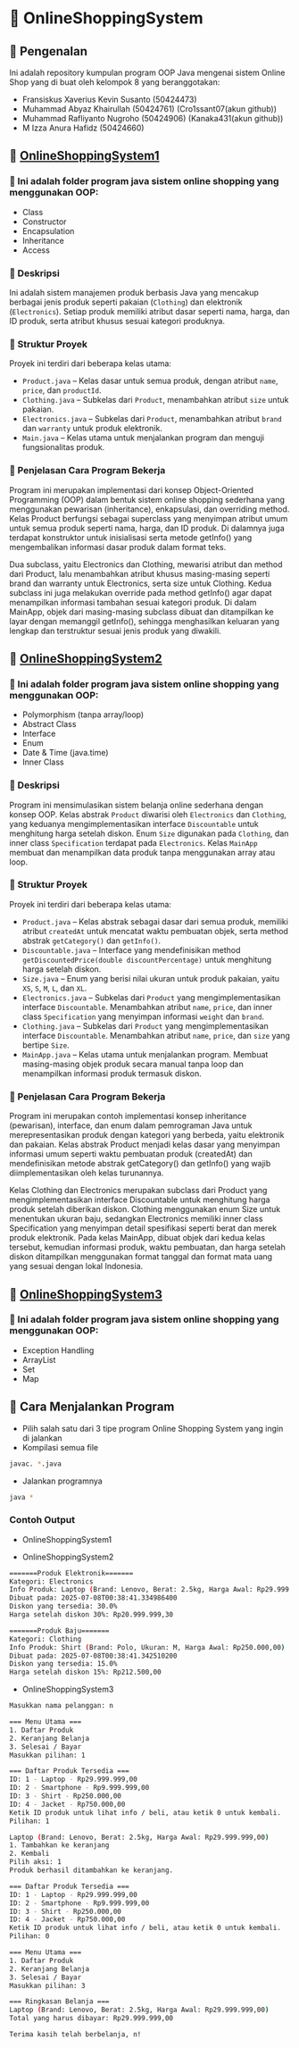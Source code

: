 # 🛒 OnlineShoppingSystem

## 👋 Pengenalan
Ini adalah repository kumpulan program OOP Java mengenai sistem Online Shop yang di buat oleh kelompok 8 yang beranggotakan:

- Fransiskus Xaverius Kevin Susanto (50424473)
- Muhammad Abyaz Khairullah (50424761) (Cro1ssant07(akun github))
- Muhammad Rafliyanto Nugroho (50424906) (Kanaka431(akun github))
- M Izza Anura Hafidz (50424660)

## 🛒 [OnlineShoppingSystem1](https://github.com/FransiskusXaveriusKevinSusanto/OnlineShoppingSystem/tree/main/OnlineShoppingSystem1)

### 🧠 Ini adalah folder program java sistem online shopping yang menggunakan OOP:
- Class
- Constructor
- Encapsulation
- Inheritance
- Access

### 📜 Deskripsi
Ini adalah sistem manajemen produk berbasis Java yang mencakup berbagai jenis produk seperti pakaian (`Clothing`) dan elektronik (`Electronics`). Setiap produk memiliki atribut dasar seperti nama, harga, dan ID produk, serta atribut khusus sesuai kategori produknya.

### 📁 Struktur Proyek
Proyek ini terdiri dari beberapa kelas utama:
- `Product.java` – Kelas dasar untuk semua produk, dengan atribut `name`, `price`, dan `productId`.
- `Clothing.java` – Subkelas dari `Product`, menambahkan atribut `size` untuk pakaian.
- `Electronics.java` – Subkelas dari `Product`, menambahkan atribut `brand` dan `warranty` untuk produk elektronik.
- `Main.java` – Kelas utama untuk menjalankan program dan menguji fungsionalitas produk.

### 📘 Penjelasan Cara Program Bekerja

Program ini merupakan implementasi dari konsep Object-Oriented Programming (OOP) dalam bentuk sistem online shopping sederhana yang menggunakan pewarisan (inheritance), enkapsulasi, dan overriding method. Kelas Product berfungsi sebagai superclass yang menyimpan atribut umum untuk semua produk seperti nama, harga, dan ID produk. Di dalamnya juga terdapat konstruktor untuk inisialisasi serta metode getInfo() yang mengembalikan informasi dasar produk dalam format teks.

Dua subclass, yaitu Electronics dan Clothing, mewarisi atribut dan method dari Product, lalu menambahkan atribut khusus masing-masing seperti brand dan warranty untuk Electronics, serta size untuk Clothing. Kedua subclass ini juga melakukan override pada method getInfo() agar dapat menampilkan informasi tambahan sesuai kategori produk. Di dalam MainApp, objek dari masing-masing subclass dibuat dan ditampilkan ke layar dengan memanggil getInfo(), sehingga menghasilkan keluaran yang lengkap dan terstruktur sesuai jenis produk yang diwakili.


## 🛒 [OnlineShoppingSystem2](https://github.com/FransiskusXaveriusKevinSusanto/OnlineShoppingSystem/tree/main/OnlineShoppingSystem2)

### 🧠 Ini adalah folder program java sistem online shopping yang menggunakan OOP:
- Polymorphism (tanpa array/loop)
- Abstract Class
- Interface
- Enum
- Date & Time (java.time)
- Inner Class

### 📜 Deskripsi
Program ini mensimulasikan sistem belanja online sederhana dengan konsep OOP. Kelas abstrak `Product` diwarisi oleh `Electronics` dan `Clothing`, yang keduanya mengimplementasikan interface `Discountable` untuk menghitung harga setelah diskon. Enum `Size` digunakan pada `Clothing`, dan inner class `Specification` terdapat pada `Electronics`. Kelas `MainApp` membuat dan menampilkan data produk tanpa menggunakan array atau loop.

### 📁 Struktur Proyek
Proyek ini terdiri dari beberapa kelas utama:
* `Product.java` – Kelas abstrak sebagai dasar dari semua produk, memiliki atribut `createdAt` untuk mencatat waktu pembuatan objek, serta method abstrak `getCategory()` dan `getInfo()`.
* `Discountable.java` – Interface yang mendefinisikan method `getDiscountedPrice(double discountPercentage)` untuk menghitung harga setelah diskon.
* `Size.java` – Enum yang berisi nilai ukuran untuk produk pakaian, yaitu `XS`, `S`, `M`, `L`, dan `XL`.
* `Electronics.java` – Subkelas dari `Product` yang mengimplementasikan interface `Discountable`. Menambahkan atribut `name`, `price`, dan inner class `Specification` yang menyimpan informasi `weight` dan `brand`.
* `Clothing.java` – Subkelas dari `Product` yang mengimplementasikan interface `Discountable`. Menambahkan atribut `name`, `price`, dan `size` yang bertipe `Size`.
* `MainApp.java` – Kelas utama untuk menjalankan program. Membuat masing-masing objek produk secara manual tanpa loop dan menampilkan informasi produk termasuk diskon.

### 📘 Penjelasan Cara Program Bekerja
Program ini merupakan contoh implementasi konsep inheritance (pewarisan), interface, dan enum dalam pemrograman Java untuk merepresentasikan produk dengan kategori yang berbeda, yaitu elektronik dan pakaian. Kelas abstrak Product menjadi kelas dasar yang menyimpan informasi umum seperti waktu pembuatan produk (createdAt) dan mendefinisikan metode abstrak getCategory() dan getInfo() yang wajib diimplementasikan oleh kelas turunannya. 

Kelas Clothing dan Electronics merupakan subclass dari Product yang mengimplementasikan interface Discountable untuk menghitung harga produk setelah diberikan diskon. Clothing menggunakan enum Size untuk menentukan ukuran baju, sedangkan Electronics memiliki inner class Specification yang menyimpan detail spesifikasi seperti berat dan merek produk elektronik. Pada kelas MainApp, dibuat objek dari kedua kelas tersebut, kemudian informasi produk, waktu pembuatan, dan harga setelah diskon ditampilkan menggunakan format tanggal dan format mata uang yang sesuai dengan lokal Indonesia.


## 🛒 [OnlineShoppingSystem3](https://github.com/FransiskusXaveriusKevinSusanto/OnlineShoppingSystem/tree/main/OnlineShoppingSystem3)

### 🧠 Ini adalah folder program java sistem online shopping yang menggunakan OOP:
- Exception Handling
- ArrayList
- Set
- Map


## 🚀 Cara Menjalankan Program
- Pilih salah satu dari 3 tipe program Online Shopping System yang ingin di jalankan
- Kompilasi semua file 
```bash
javac. *.java
```
- Jalankan programnya
```bash
java *
```

### Contoh Output
- OnlineShoppingSystem1

- OnlineShoppingSystem2
```bash
=======Produk Elektronik=======
Kategori: Electronics
Info Produk: Laptop (Brand: Lenovo, Berat: 2.5kg, Harga Awal: Rp29.999.999,00)
Dibuat pada: 2025-07-08T00:38:41.334986400
Diskon yang tersedia: 30.0%
Harga setelah diskon 30%: Rp20.999.999,30

=======Produk Baju=======
Kategori: Clothing
Info Produk: Shirt (Brand: Polo, Ukuran: M, Harga Awal: Rp250.000,00)
Dibuat pada: 2025-07-08T00:38:41.342510200
Diskon yang tersedia: 15.0%
Harga setelah diskon 15%: Rp212.500,00
```
- OnlineShoppingSystem3
```bash
Masukkan nama pelanggan: n

=== Menu Utama ===
1. Daftar Produk
2. Keranjang Belanja
3. Selesai / Bayar
Masukkan pilihan: 1

=== Daftar Produk Tersedia ===
ID: 1 - Laptop - Rp29.999.999,00
ID: 2 - Smartphone - Rp9.999.999,00
ID: 3 - Shirt - Rp250.000,00
ID: 4 - Jacket - Rp750.000,00
Ketik ID produk untuk lihat info / beli, atau ketik 0 untuk kembali.
Pilihan: 1

Laptop (Brand: Lenovo, Berat: 2.5kg, Harga Awal: Rp29.999.999,00)
1. Tambahkan ke keranjang
2. Kembali
Pilih aksi: 1
Produk berhasil ditambahkan ke keranjang.

=== Daftar Produk Tersedia ===
ID: 1 - Laptop - Rp29.999.999,00
ID: 2 - Smartphone - Rp9.999.999,00
ID: 3 - Shirt - Rp250.000,00
ID: 4 - Jacket - Rp750.000,00
Ketik ID produk untuk lihat info / beli, atau ketik 0 untuk kembali.
Pilihan: 0

=== Menu Utama ===
1. Daftar Produk
2. Keranjang Belanja
3. Selesai / Bayar
Masukkan pilihan: 3

=== Ringkasan Belanja ===
Laptop (Brand: Lenovo, Berat: 2.5kg, Harga Awal: Rp29.999.999,00)
Total yang harus dibayar: Rp29.999.999,00

Terima kasih telah berbelanja, n!
```
